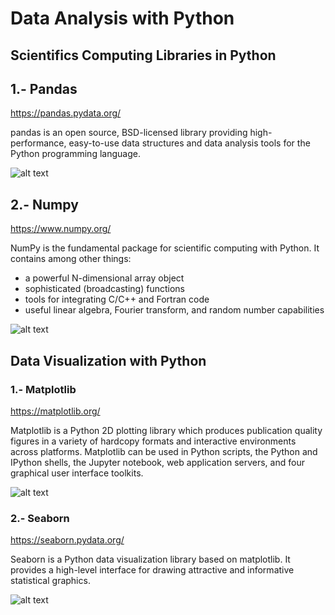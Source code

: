 # Data Analysis with Python


## Scientifics Computing Libraries in Python

## 1.- Pandas
https://pandas.pydata.org/

pandas is an open source, BSD-licensed library providing high-performance, easy-to-use data structures and data analysis tools for the Python programming language.


![alt text](https://pandas.pydata.org/_static/pandas_logo.png)

## 2.- Numpy
https://www.numpy.org/

NumPy is the fundamental package for scientific computing with Python. It contains among other things:

* a powerful N-dimensional array object
* sophisticated (broadcasting) functions
* tools for integrating C/C++ and Fortran code
* useful linear algebra, Fourier transform, and random number capabilities

![alt text](https://www.numpy.org/_static/numpy_logo.png) 


## Data Visualization with Python
 

### 1.- Matplotlib
https://matplotlib.org/

Matplotlib is a Python 2D plotting library which produces publication quality figures in a variety of hardcopy formats and interactive environments across platforms. Matplotlib can be used in Python scripts, the Python and IPython shells, the Jupyter notebook, web application servers, and four graphical user interface toolkits.

![alt text](https://cdn-images-1.medium.com/max/1200/1*J0VmAEUL0zXGvuSICg700Q.png)


### 2.- Seaborn
https://seaborn.pydata.org/

Seaborn is a Python data visualization library based on matplotlib. It provides a high-level interface for drawing attractive and informative statistical graphics.

![alt text](https://seaborn.pydata.org/_static/errorband_lineplots_thumb.png?v=0.9.0)








